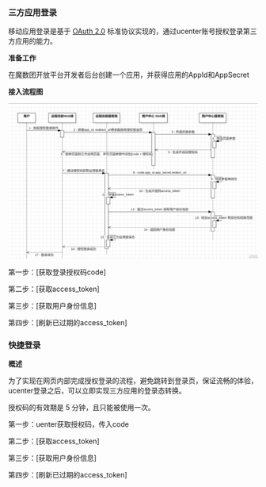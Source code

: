 ### 三方应用登录

移动应用登录是基于 [OAuth 2.0](https://oauth.net/2/) 标准协议实现的，通过ucenter账号授权登录第三方应用的能力。

**准备工作**

在魔数团开放平台开发者后台创建一个应用，并获得应用的AppId和AppSecret

**接入流程图**

![image-20250124021645386](./web-application.assets/image-20250124021645386.png)

第一步：[获取登录授权码code]

第二步：[获取access_token]

第三步：[获取用户身份信息]

第四步：[刷新已过期的access_token]

### 快捷登录

**概述**

​	为了实现在网页内部完成授权登录的流程，避免跳转到登录页，保证流畅的体验，ucenter登录之后，可以立即实现三方应用的登录态转换。

授权码的有效期是 5 分钟，且只能被使用一次。

第一步：uenter获取授权码，传入code

第二步：[获取access_token]

第三步：[获取用户身份信息]

第四步：[刷新已过期的access_token]
